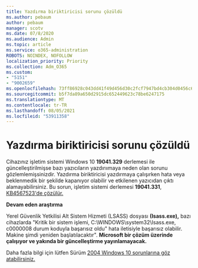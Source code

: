 ```yaml
---
title: Yazdırma biriktiricisi sorunu çözüldü
ms.author: pebaum
author: pebaum
manager: scotv
ms.date: 07/8/2020
ms.audience: Admin
ms.topic: article
ms.service: o365-administration
ROBOTS: NOINDEX, NOFOLLOW
localization_priority: Priority
ms.collection: Adm_O365
ms.custom:
- "5151"
- "9002659"
ms.openlocfilehash: 73ff86928c043dd41f49d456d30c2fcf7947bd4cb304d0456c634d4fa5808239
ms.sourcegitcommit: b5f7da89a650d2915dc652449623c78be6247175
ms.translationtype: MT
ms.contentlocale: tr-TR
ms.lasthandoff: 08/05/2021
ms.locfileid: "53911358"
---
```

# <a name="print-spooler-issue-is-resolved"></a>Yazdırma biriktiricisi sorunu çözüldü

Cihazınız işletim sistemi Windows 10 **19041.329** derlemesi ile güncelleştirilmişse bazı yazıcıların yazdırıımaya neden olan sorunu gözlemlemişsinizdir.   Yazdırma biriktiricisi yazdırmaya çalışırken hata veya beklenmedik bir şekilde kapanıyor olabilir ve etkilenen yazıcıdan çıktı alamayabilirsiniz. Bu sorun, işletim sistemi derlemesi **19041.331**, [KB4567523'de çözülür.](https://support.microsoft.com/help/4567523/windows-10-update-kb4567523)  

**Devam eden araştırma**

Yerel Güvenlik Yetkilisi Alt Sistem Hizmeti (LSASS) dosyası **(Isass.exe),** bazı cihazlarda "Kritik bir sistem işlemi, C:\WINDOWS\system32\Isass.exe, c0000008 durum koduyla başarısız oldu" hata iletisiyle başarısız olabilir. Makine şimdi yeniden başlatılacaktır".  **Microsoft bir çözüm üzerinde çalışıyor ve yakında bir güncelleştirme yayınlamayacak.**

Daha fazla bilgi için lütfen Sürüm [2004 Windows 10 sorunlarına göz atabilirsiniz.](https://docs.microsoft.com/windows/release-information/status-windows-10-2004#442msgdesc)
